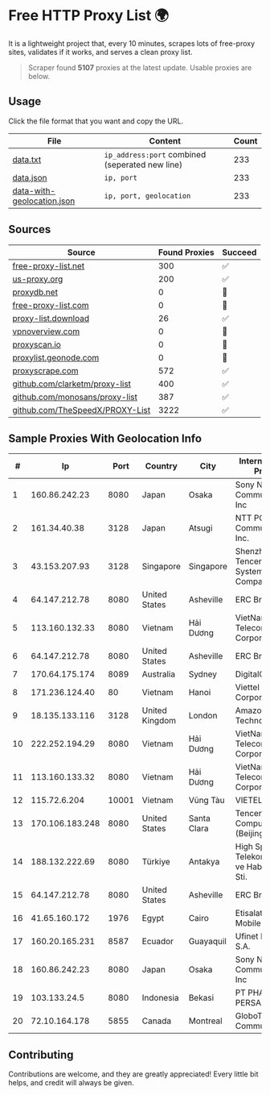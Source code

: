 
# Free HTTP Proxy List 🌍

It is a lightweight project that, every 10 minutes, scrapes lots of free-proxy sites, validates if it works, and serves a clean proxy list.


> Scraper found **5107** proxies at the latest update. Usable proxies are below.

## Usage

Click the file format that you want and copy the URL.


|File|Content|Count|
|----|-------|-----|
|[data.txt](https://raw.githubusercontent.com/themiralay/Proxy-List-World/master/data.txt)|`ip_address:port` combined (seperated new line)|233|
|[data.json](https://raw.githubusercontent.com/themiralay/Proxy-List-World/master/data.json)|`ip, port`|233|
|[data-with-geolocation.json](https://raw.githubusercontent.com/themiralay/Proxy-List-World/master/data-with-geolocation.json)|`ip, port, geolocation`|233|

## Sources

|Source|Found Proxies|Succeed|
|------|-------------|-------|
|[free-proxy-list.net](https://free-proxy-list.net)|300|✅|
|[us-proxy.org](https://www.us-proxy.org)|200|✅|
|[proxydb.net](http://proxydb.net)|0|🚫|
|[free-proxy-list.com](https://free-proxy-list.com/?page=&port=&type%5B%5D=http&type%5B%5D=https&up_time=0&search=Search)|0|🚫|
|[proxy-list.download](https://www.proxy-list.download/HTTP)|26|✅|
|[vpnoverview.com](https://vpnoverview.com/privacy/anonymous-browsing/free-proxy-servers)|0|🚫|
|[proxyscan.io](https://www.proxyscan.io)|0|🚫|
|[proxylist.geonode.com](https://proxylist.geonode.com/api/proxy-list?limit=300&page=1&sort_by=lastChecked&sort_type=desc&protocols=http,https)|0|🚫|
|[proxyscrape.com](https://api.proxyscrape.com/v2/?request=displayproxies&protocol=http&timeout=10000&country=all&ssl=all&anonymity=all)|572|✅|
|[github.com/clarketm/proxy-list](https://raw.githubusercontent.com/clarketm/proxy-list/master/proxy-list-raw.txt)|400|✅|
|[github.com/monosans/proxy-list](https://raw.githubusercontent.com/monosans/proxy-list/main/proxies/http.txt)|387|✅|
|[github.com/TheSpeedX/PROXY-List](https://raw.githubusercontent.com/TheSpeedX/PROXY-List/master/http.txt)|3222|✅|


## Sample Proxies With Geolocation Info

|#|Ip|Port|Country|City|Internet Service Provider|
|-|--|----|-------|----|-------------------------|
|1|160.86.242.23|8080|Japan|Osaka|Sony Network Communications Inc|
|2|161.34.40.38|3128|Japan|Atsugi|NTT PC Communications, Inc.|
|3|43.153.207.93|3128|Singapore|Singapore|Shenzhen Tencent Computer Systems Company Limited|
|4|64.147.212.78|8080|United States|Asheville|ERC Broadband|
|5|113.160.132.33|8080|Vietnam|Hải Dương|VietNam Post and Telecom Corporation|
|6|64.147.212.78|8080|United States|Asheville|ERC Broadband|
|7|170.64.175.174|8089|Australia|Sydney|DigitalOcean, LLC|
|8|171.236.124.40|80|Vietnam|Hanoi|Viettel Corporation|
|9|18.135.133.116|3128|United Kingdom|London|Amazon Technologies Inc.|
|10|222.252.194.29|8080|Vietnam|Hải Dương|VietNam Post and Telecom Corporation|
|11|113.160.133.32|8080|Vietnam|Hải Dương|VietNam Post and Telecom Corporation|
|12|115.72.6.204|10001|Vietnam|Vũng Tàu|VIETELmetro|
|13|170.106.183.248|8080|United States|Santa Clara|Tencent Cloud Computing (Beijing) Co|
|14|188.132.222.69|8080|Türkiye|Antakya|High Speed Telekomunikasyon ve Hab. Hiz. Ltd. Sti.|
|15|64.147.212.78|8080|United States|Asheville|ERC Broadband|
|16|41.65.160.172|1976|Egypt|Cairo|Etisalat Misr Mobile BB|
|17|160.20.165.231|8587|Ecuador|Guayaquil|Ufinet Panama S.A.|
|18|160.86.242.23|8080|Japan|Osaka|Sony Network Communications Inc|
|19|103.133.24.5|8080|Indonesia|Bekasi|PT PHATRIA INTI PERSADA|
|20|72.10.164.178|5855|Canada|Montreal|GloboTech Communications|



## Contributing

Contributions are welcome, and they are greatly appreciated! Every
little bit helps, and credit will always be given.

